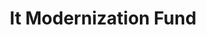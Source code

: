 ---
# This topic lives at
# https://digital.gov/topics/it-modernization-fund

# Topic Title
title: "It Modernization Fund"

# description — keep it short and clear
summary: ""

# Weight
weight: 1

# For more information on managing topics,
# see https://github.com/GSA/digitalgov.gov/wiki/topics
---